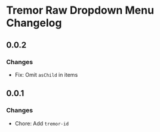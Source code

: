 # Tremor Raw Dropdown Menu Changelog

## 0.0.2

### Changes

- Fix: Omit `asChild` in items

## 0.0.1

### Changes

- Chore: Add `tremor-id`
